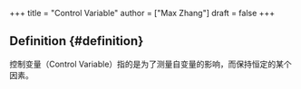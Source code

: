 +++
title = "Control Variable"
author = ["Max Zhang"]
draft = false
+++

## Definition {#definition}

控制变量（Control Variable）指的是为了测量自变量的影响，而保持恒定的某个因素。
